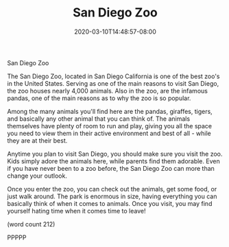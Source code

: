 ﻿---
title: "San Diego Zoo"
date: 2020-03-10T14:48:57-08:00
description: "short articles Tips for Web Success"
featured_image: "/images/short articles.jpg"
tags: ["short articles"]
---

San Diego Zoo

The San Diego Zoo, located in San Diego California is
one of the best zoo's in the United States.  Serving 
as one of the main reasons to visit San Diego, the
zoo houses nearly 4,000 animals.  Also in the zoo, are
the infamous pandas, one of the main reasons as to why
the zoo is so popular.

Among the many animals you'll find here are the pandas,
giraffes, tigers, and basically any other animal that 
you can think of.  The animals themselves have plenty
of room to run and play, giving you all the space you
need to view them in their active environment and 
best of all - while they are at their best.

Anytime you plan to visit San Diego, you should make
sure you visit the zoo.  Kids simply adore the animals
here, while parents find them adorable.  Even if you
have never been to a zoo before, the San Diego Zoo
can more than change your outlook.  

Once you enter the zoo, you can check out the animals,
get some food, or just walk around.  The park is 
enormous in size, having everything you can basically
think of when it comes to animals.  Once you visit, you
may find yourself hating time when it comes time to
leave!

(word count 212)

PPPPP
